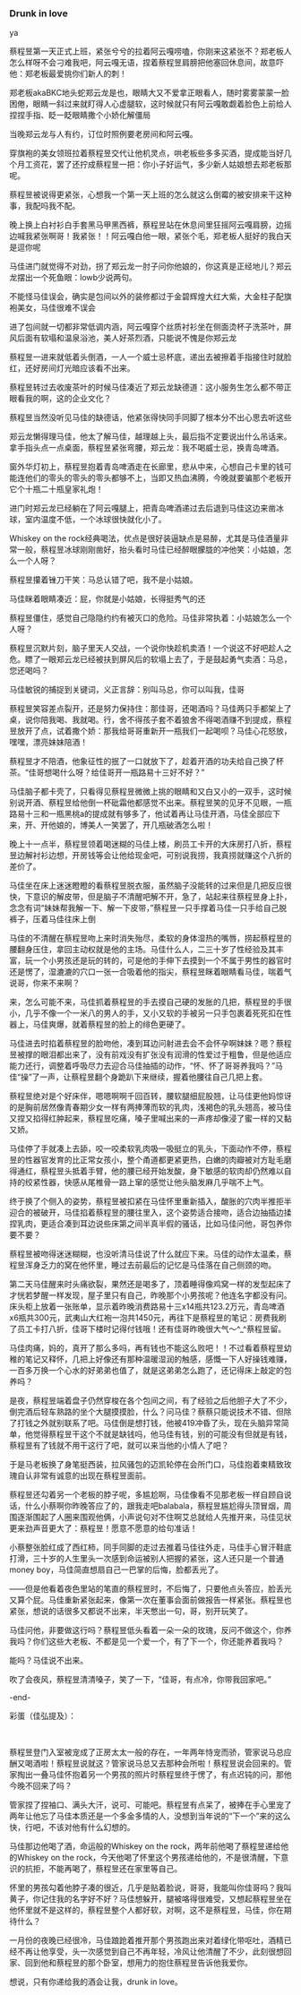 ### Drunk in love
ya

蔡程昱第一天正式上班，紧张兮兮的拉着阿云嘎唠嗑，你刚来这紧张不？郑老板人怎么样呀不会刁难我吧，阿云嘎无语，捏着蔡程昱肩膀把他塞回休息间，故意吓他：郑老板最爱挑你们新人的刺！

郑老板akaBKC地头蛇郑云龙是也，眼睛大又不爱拿正眼看人，随时雾雾蒙蒙一脸困倦，眼睛一斜过来就盯得人心虚腿软，这时候就只有阿云嘎敢觑着脸色上前给人捏捏手指、眨一眨眼睛撒个小娇化解僵局

当晚郑云龙与人有约，订位时照例要老房间和阿云嘎。

穿旗袍的美女领班拉着蔡程昱交代让他机灵点，哄老板些多多买酒，提成能当好几个月工资花，罢了还拧成蔡程昱一把：你小子好运气，多少新人姑娘想去郑老板那呢。

蔡程昱被说得更紧张，心想我一个第一天上班的怎么就这么倒霉的被安排来干这种事，我配吗我不配。

晚上换上白衬衫白手套黑马甲黑西裤，蔡程昱站在休息间里狂摇阿云嘎肩膀，边摇边喊我紧张啊哥！我紧张！！阿云嘎白他一眼，紧张个毛，郑老板人挺好的我白天是逗你呢

马佳进门就觉得不对劲，拐了郑云龙一肘子问你他娘的，你这真是正经地儿？郑云龙摆出一个死鱼眼：lowb少说两句。

不能怪马佳误会，确实是包间以外的装修都过于金碧辉煌大红大紫，大金柱子配旗袍美女，马佳很难不误会

进了包间就一切都非常低调内涵，阿云嘎穿个丝质衬衫坐在侧面烫杯子洗茶叶，屏风后面有软塌和温泉浴池，美人好茶烈酒，只能说不愧是你郑云龙

蔡程昱一进来就低着头倒酒，一人一个威士忌杯底，递出去被擦着手指接住时就脸红，还好房间灯光暗应该看不出来。

蔡程昱转过去收废茶叶的时候马佳凑近了郑云龙缺德道：这小服务生怎么都不带正眼看我的啊，这的企业文化？

蔡程昱当然没听见马佳的缺德话，他紧张得快同手同脚了根本分不出心思去听这些

郑云龙懒得理马佳，他太了解马佳，越理越上头，最后指不定要说出什么吊话来。拿手指头点一点桌面，蔡程昱紧张弯腰，郑云龙：我不喝威士忌，换青岛啤酒。

窗外华灯初上，蔡程昱抱着青岛啤酒走在长廊里，悲从中来，心想自己卡里的钱可能连他们的零头的零头的零头都够不上，当即又热血沸腾，今晚就要骗那个老板开它个十瓶二十瓶皇家礼炮！

进门时郑云龙已经躺在了阿云嘎腿上，把青岛啤酒递过去后退到马佳这边来凿冰球，室内温度不低，一个冰球很快就化小了。

Whiskey on the rock经典喝法，优点是很好装逼缺点是易醉，尤其是马佳酒量非常一般，蔡程昱冰球刚刚凿好，抬头看时马佳已经醉眼朦胧的冲他笑：小姑娘，怎么一个人呀？

蔡程昱攥着锉刀干笑：马总认错了吧，我不是小姑娘。

马佳眯着眼睛凑近：屁，你就是小姑娘，长得挺秀气的还

蔡程昱僵住，感觉自己隐隐约约有被灭口的危险。马佳非常执着：小姑娘怎么一个人呀？

蔡程昱沉默片刻，脑子里天人交战，一个说你快趁机卖酒！一个说这不好吧趁人之危。瞟了一眼郑云龙已经被扶到屏风后的软塌上去了，于是鼓起勇气卖酒：马总，您还喝吗？

马佳敏锐的捕捉到关键词，义正言辞：别叫马总，你可以叫我，佳哥

蔡程昱笑容差点裂开，还是努力保持住：那佳哥，还喝酒吗？马佳两只手都架上了桌，说你陪我喝、我就喝。行，舍不得孩子套不着狼舍不得喝酒赚不到提成，蔡程昱放开了点，试着撒个娇：那我给哥哥重新开一瓶我们一起喝呗？马佳心花怒放，嘿嘿，漂亮妹妹陪酒！

蔡程昱才不陪酒，他象征性的抿了一口就放下了，趁着开酒的功夫给自己换了杯茶。“佳哥想喝什么呀？给佳哥开一瓶路易十三好不好？”

马佳脑子都卡壳了，只看得见蔡程昱微微上挑的眼睛和又白又小的一双手，这时候别说开酒、蔡程昱给他倒一杯砒霜他都感觉不出来。蔡程昱笑的见牙不见眼，一瓶路易十三和一瓶黑桃a的提成就有够多了，他试着再让马佳开酒，马佳全部应下来，开、开他娘的，博美人一笑罢了，开几瓶破酒怎么啦！



晚上十一点半，蔡程昱领着喝迷糊的马佳上楼，刷员工卡开的大床房打八折，蔡程昱边解衬衫边想，开房钱等会让他给现金吧，可别说我捞，我真捞就赚这个八折的差价了。

马佳坐在床上迷迷瞪瞪的看蔡程昱脱衣服，虽然脑子没能转的过来但是几把反应很快，下意识的解皮带，但是脑子不清醒吧解不开，急了，站起来往蔡程昱身上扑，念念有词“妹妹帮我解一下、解一下皮带，”蔡程昱一只手撑着马佳一只手给自己脱裤子，压着马佳往床上倒

马佳的不清醒在蔡程昱吻上来时消失殆尽，柔软的身体湿热的嘴唇，捞起蔡程昱的腰翻身压住，拿回主动权就是他的主场。马佳什么人，二三十岁了性经验及其丰富，玩一个小男孩还是玩的转的，可是他的手伸下去摸到一个不属于男性的器官时还是愣了，湿漉漉的穴口一张一合吸着他的指尖，蔡程昱眯着眼睛看马佳，喘着气说哥，你来不来啊？

来，怎么可能不来，马佳抓着蔡程昱的手去摸自己硬的发胀的几把，蔡程昱的手很小，几乎不像一个一米八的男人的手，又小又软的手被另一只手包裹着死死扣在性器上，马佳爽爆，就着蔡程昱的脸上的绯色更硬了。

马佳进去时掐着蔡程昱的脸吻他，凑到耳边问射进去会不会怀孕啊妹妹？嗯？蔡程昱被撑的眼泪都出来了，没有前戏没有扩张没有润滑的性爱过于粗鲁，但是他适应能力还行，调整着呼吸尽力去迎合马佳抽插的动作，“怀、怀了哥哥养我吗？”马佳“操”了一声，让蔡程昱翻个身跪趴下来继续，握着他腰往自己几把上套。

蔡程昱绝对是个好床伴，嗯嗯啊啊千回百转，腰软腿细屁股翘，让马佳更他妈惊讶的是胸前居然像青春期少女一样有两捧薄而软的乳肉，浅褐色的乳头翘高，被马佳又捏又掐得红肿起来，蔡程昱吃痛，嗓子里喊出来的一声疼却像浸了蜜一样的又黏又娇。

马佳停了手就凑上去舔，咬一咬柔软乳肉吸一吸挺立的乳头，下面动作不停，蔡程昱的性器官发育的比正常女孩小，整个甬道都更紧更热，白嫩的肉瓣被对方耻毛磨得通红，蔡程昱头抵着手臂，他的腰已经开始发酸，身下敏感的软肉却仍然难以自持的绞紧性器，快感从尾椎骨一路上窜的感觉让他头脑发麻几乎喘不上气。

终于换了个侧入的姿势，蔡程昱被扣紧在马佳怀里重新插入，酸胀的穴肉半推拒半迎合的被破开，马佳掐着蔡程昱的腰往里入，这个姿势适合接吻，适合边抽插边揉捏乳肉，更适合凑到耳边说些床第之间半真半假的骚话，比如马佳问他，哥包养你要不要？

蔡程昱被吻得迷迷糊糊，也没听清马佳说了什么就应下来。马佳的动作太温柔，蔡程昱浑身乏力的窝在他怀里，睡过去前最后的记忆是马佳落在自己侧颈的吻。





第二天马佳醒来时头痛欲裂，果然还是喝多了，顶着睡得像鸡窝一样的发型起床了才恍若梦醒一样发现，屋子里只有自己，昨晚那个小男孩呢？他连名字都没有问。床头柜上放着一张账单，显示着昨晚消费路易十三x14瓶共123.2万元，青岛啤酒x6瓶共300元，武夷山大红袍一泡共1450元，再往下是蔡程昱的笔记：房费我刷了员工卡打八折，佳哥下楼时记得付钱哦！还有佳哥昨晚很大气～^_^蔡程昱留。

马佳肉痛，妈的，真开了那么多吗，再有钱也不能这么败吧！！不过看着蔡程昱幼稚的笔记又释怀，几把上好像还有那种温暖湿润的触感，感慨一下人好操钱难赚，一百多万换一个心水的好弟弟也值了，就是这弟弟怎么跑了，还记得床上敲定的包养吗？

是夜，蔡程昱端着盘子仍然穿梭在各个包间之间，有了经验之后他胆子大了不少，倒完酒后轻车熟路的坐个大腿摸摸脸，什么？问马佳？蔡蔡只能说技术不错、但除了打钱之外就别联系了吧。马佳倒是想打钱，他被419冲昏了头，现在头脑异常简单，他觉得蔡程昱干这个不就是缺钱吗，他马佳有钱，别的可能没有但就是有钱，蔡程昱有了钱就不用干这行了吧，就可以来当他的小情人了吧？

于是马老板换了身笔挺西装，拉风骚包的迈凯轮停在会所门口，马佳抱着束精致玫瑰自认非常有诚意的出现在蔡程昱面前。

蔡程昱还勾着另一个老板的脖子呢，多尴尬啊，马佳像看不见那老板一样自顾自说话，什么小蔡啊你昨晚答应了的，跟我走吧balabala，蔡程昱尴尬得头顶冒烟，周围逐渐围起了人圈来围观他俩，小声说句对不住啊艾总就给人先推开来，马佳见状更来劲声音更大了：蔡程昱！愿意不愿意的给句准话！

小蔡整张脸红成了西红柿，同手同脚的走过去推着马佳往外走，马佳手心冒汗鞋底打滑，三十岁的人生里头一次感到命运被别人把握的紧张，这人还只是一个普通money boy，马佳简直想扇自己一巴掌的后悔，脸都丢光了。

——但是他看着夜色里站的笔直的蔡程昱时，不后悔了，只要他点头答应，脸丢光又算个屁。马佳重新紧张起来，像第一次在董事会面前做报告一样紧张。蔡程昱也紧张，想说的话很多又都说不出来，半天憋出一句，哥，别开玩笑了。

马佳问他，非要做这行吗？蔡程昱低头看着一朵一朵的玫瑰，反问不做这个，你养我吗？你们这些大老板、不都是见一个爱一个，有了下一个，你还能养着我吗？

能吗？马佳说不出来。

吹了会夜风，蔡程昱清清嗓子，笑了一下，“佳哥，有点冷，你带我回家吧。”





-end-

彩蛋（佳弘提及）：

 

蔡程昱登门入室被宠成了正房太太一般的存在，一年两年恃宠而骄，管家说马总应酬又喝酒啦！蔡程昱说就这？管家说马总又去那种会所啦！蔡程昱说会回来的。管家掏出一叠马佳怀抱着另一个男孩的照片时蔡程昱终于愣了，有点迟钝的问，那他今晚不回来了吗？

管家捏了捏袖口、满头大汗，说可、可能吧。蔡程昱有点呆了，被捧在手心里宠了两年让他忘了马佳本质还是一个多金多情的人，没想到当年说的“下一个”来的这么快，行吧，不该对他有什么幻想的。

马佳那边他喝了酒，命运般的Whiskey on the rock，两年前他喝了蔡程昱递给他的Whiskey on the rock，今天他喝了怀里这个男孩递给他的，不是很清醒，下意识的抗拒，不能再喝了，蔡程昱还在家里等自己。

怀里的男孩勾着他脖子凑的很近，几乎是贴着脸说，哥哥，我能叫你佳哥吗？我叫黄子，你记住我的名字好不好？马佳想躲开，腿被咯得很难受，又想起蔡程昱坐在他怀里就不是这样的，蔡程昱整个人都好软，对啊，这不是蔡程昱，马佳，你在期待什么？

一月份的夜晚已经很冷，马佳踉跄着推开那个男孩跑出来对着绿化带呕吐，酒精已经不再让他享受，头一次感觉到自己不再年轻，冷风让他清醒了不少，此刻很想回家、回到他和蔡程昱的那个卧室，想用力的抱住蔡程昱告诉他我爱你。

想说，只有你递给我的酒会让我，drunk in love。


